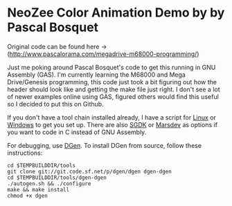 
NeoZee Color Animation Demo by by Pascal Bosquet 
====================================================================================
Original code can be found here -> (http://www.pascalorama.com/megadrive-m68000-programming/)

Just me poking around Pascal Bosquet's code to get this running in GNU Assembly (GAS).  I'm currently learning the M68000 and Mega Drive/Genesis programming, this code just took a bit figuring out how the header should look like and getting the make file just right. I don't see a lot of newer examples online using GAS, figured others would find this useful so I decided to put this on Github.
   
If you don't have a tool chain installed already, I have a script for [Linux][1] or [Windows][2] to get you set up.  There are also [SGDK][4] or [Marsdev][5] as options if you want to code in C instead of GNU Assembly. 

For debugging, use [DGen][3].  To install DGen from source, follow these instructions:

	cd $TEMPBUILDDIR/tools
	git clone git://git.code.sf.net/p/dgen/dgen dgen-dgen
	cd $TEMPBUILDDIR/tools/dgen-dgen
	./autogen.sh && ./configure
	make && make install
	chmod +x dgen

[1]: https://gist.github.com/WillSams/c4cbf6235b467d8b595693969342237e
[2]: https://gist.github.com/WillSams/f592f9d494b51119945440f7e91079b0
[3]: http://dgen.sourceforge.net
[4]: https://github.com/Stephane-D/SGDK
[5]: https://github.com/andwn/marsdev



